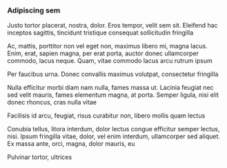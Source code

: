 ### Adipiscing sem

Justo tortor placerat, nostra, dolor. Eros tempor, velit sem sit. Eleifend hac inceptos sagittis, tincidunt tristique consequat sollicitudin fringilla

Ac, mattis, porttitor non vel eget non, maximus libero mi, magna lacus. Enim, erat, sapien magna, per erat porta, auctor donec ullamcorper commodo, lacus neque. Quam, vitae commodo lacus arcu rutrum ipsum

Per faucibus urna. Donec convallis maximus volutpat, consectetur fringilla

Nulla efficitur morbi diam nam nulla, fames massa ut. Lacinia feugiat nec sed velit mauris, fames elementum magna, at porta. Semper ligula, nisi elit donec rhoncus, cras nulla vitae

Facilisis id arcu, feugiat, risus curabitur non, libero mollis quam lectus

Conubia tellus, litora interdum, dolor lectus congue efficitur semper lectus, nisi. Ipsum fringilla vitae, dolor, vel enim interdum, ullamcorper sed aliquet. Ex massa ante, orci, magna, dolor mauris, eu

Pulvinar tortor, ultrices



